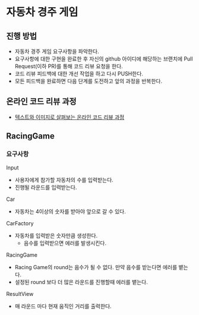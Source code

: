# 자동차 경주 게임
## 진행 방법
* 자동차 경주 게임 요구사항을 파악한다.
* 요구사항에 대한 구현을 완료한 후 자신의 github 아이디에 해당하는 브랜치에 Pull Request(이하 PR)를 통해 코드 리뷰 요청을 한다.
* 코드 리뷰 피드백에 대한 개선 작업을 하고 다시 PUSH한다.
* 모든 피드백을 완료하면 다음 단계를 도전하고 앞의 과정을 반복한다.

## 온라인 코드 리뷰 과정
* [텍스트와 이미지로 살펴보는 온라인 코드 리뷰 과정](https://github.com/next-step/nextstep-docs/tree/master/codereview)

## RacingGame

### 요구사항

Input
- 사용자에게 참가할 자동차의 수를 입력받는다.
- 진행될 라운드를 입력받는다.

Car 
- 자동차는 4이상의 숫자를 받아야 앞으로 갈 수 있다.

CarFactory
- 자동차를 입력받은 숫자만큼 생성한다.
    - 음수를 입력받으면 에러를 발생시킨다.

RacingGame
- Racing Game의 round는 음수가 될 수 없다. 만약 음수를 받는다면 에러를 뱉는다.
- 설정된 round 보다 더 많은 라운드를 진행할때 에러를 뱉는다.

ResultView
- 매 라운드 마다 현재 움직인 거리를 출력한다.

  
  